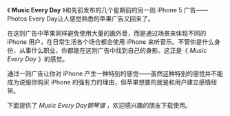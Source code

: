 

《 **Music Every Day** 》和先前发布的几个星期前的另一则 iPhone 5 广告——Photos Every
Day让人感觉熟悉的苹果广告又回来了。

在这则广告中苹果同样避免使用大量的画外音，而是通过场景来体现不同的 iPhone 用户，在日常生活各个场合都会使用 iPhone
来听音乐。不管你是什么身份，从事什么职业，你都能在这则广告中找到自己的身影。这正是《 _Music Every Day_ 》的感觉。

通过一则广告让你对 iPhone 产生一种特别的感觉——虽然这种特别的感觉并不能成为说服你购买 iPhone
的强有力的理由，但苹果想要的就是和用户建立感情纽带。

下面提供了 _Music Every Day钢琴谱_ ，欢迎感兴趣的朋友下载使用。

